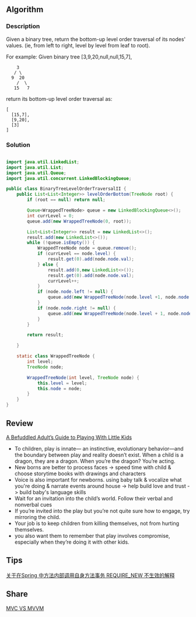 
## Algorithm

### Description

Given a binary tree, return the bottom-up level order traversal of its nodes' values. (ie, from left to right, level by level from leaf to root).

For example:
Given binary tree [3,9,20,null,null,15,7],
```
    3
   / \
  9  20
    /  \
   15   7
```
return its bottom-up level order traversal as:
```
[
  [15,7],
  [9,20],
  [3]
]
```


### Solution

```java

import java.util.LinkedList;
import java.util.List;
import java.util.Queue;
import java.util.concurrent.LinkedBlockingQueue;

public class BinaryTreeLevelOrderTraversalII {
    public List<List<Integer>> levelOrderBottom(TreeNode root) {
        if (root == null) return null;

        Queue<WrappedTreeNode> queue = new LinkedBlockingQueue<>();
        int currLevel = 0;
        queue.add(new WrappedTreeNode(0, root));

        List<List<Integer>> result = new LinkedList<>();
        result.add(new LinkedList<>());
        while (!queue.isEmpty()) {
            WrappedTreeNode node = queue.remove();
            if (currLevel == node.level) {
                result.get(0).add(node.node.val);
            } else {
                result.add(0,new LinkedList<>());
                result.get(0).add(node.node.val);
                currLevel++;
            }
            if (node.node.left != null) {
                queue.add(new WrappedTreeNode(node.level +1, node.node.left));
            }
            if (node.node.right != null) {
                queue.add(new WrappedTreeNode(node.level + 1, node.node.right));
            }
        }

        return result;

    }

    static class WrappedTreeNode {
        int level;
        TreeNode node;

        WrappedTreeNode(int level, TreeNode node) {
            this.level = level;
            this.node = node;
        }
    }
}
```

## Review 

[A Befuddled Adult’s Guide to Playing With Little Kids
](https://medium.com/s/story/a-befuddled-adults-guide-to-playing-with-little-kids-d16043be535e)
- To children, play is innate— an instinctive, evolutionary behavior—and the boundary between play and reality doesn’t exist. When a child is a dragon, they are a dragon. When you’re the dragon? You’re acting.
- New borns are better to process faces -> speed time with child & choose storytime books with drawings and characters
- Voice is also important for newborns. using baby talk & vocalize what you're doing & narrate events around house -> help build love and trust -> build baby's language skills
- Wait for an invitation into the child’s world. Follow their verbal and nonverbal cues
- If you’re invited into the play but you’re not quite sure how to engage, try mirroring the child.
- Your job is to keep children from killing themselves, not from hurting themselves.
- you also want them to remember that play involves compromise, especially when they’re doing it with other kids. 


## Tips

[关于在Spring 中方法内部调用自身方法事务 REQUIRE_NEW 不生效的解释](https://my.oschina.net/liufq/blog/3033055)

## Share

[MVC VS MVVM](https//my.oschina.net/liufq/blog/3032850)
